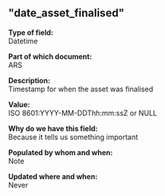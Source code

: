 ## "date_asset_finalised"

**Type of field:**  
Datetime

**Part of which document:**  
ARS

**Description:**  
Timestamp for when the asset was finalised

**Value:**  
ISO 8601:YYYY-MM-DDThh:mm:ssZ or NULL

**Why do we have this field:**  
Because it tells us something important  

**Populated by whom and when:**  
Note  

**Updated where and when:**  
Never

